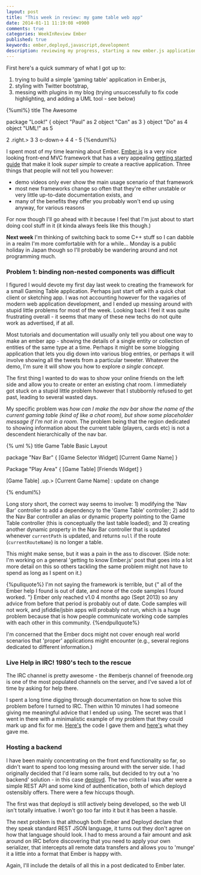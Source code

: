 ```yaml
---
layout: post
title: "This week in review: my game table web app"
date: 2014-01-11 11:19:08 +0900
comments: true
categories: WeekInReview Ember
published: true
keywords: ember,deployd,javascript,development
description: reviewing my progress, starting a new ember.js application
---
```


First here's a quick summary of what I got up to:

1. trying to build a simple 'gaming table' application in Ember.js,
2. styling with Twitter bootstrap,
3. messing with plugins in my blog (trying unsuccessfully to fix code highlighting, and adding a UML tool - see below)

{%uml%}
title The Awesome

package "Look!" {
  object "Paul" as 2
  object "Can" as 3
}
object "Do" as 4
object "UML!" as 5

2 .right.> 3
3 o-down-> 4
4 - 5
{%enduml%}

I spent most of my time learning about Ember. [Ember.js](http://emberjs.com) is a very nice looking front-end MVC framework that has a very appealing [getting started guide](http://emberjs.com/guides/) that make it look _super simple_ to create a reactive application. Three things that people will not tell you however: 

- demo videos only ever show the main usage scenario of that framework
- most new frameworks change so often that they're either unstable or very little up-to-date documentation exists, and
- many of the benefits they offer you probably won't end up using anyway, for various reasons

For now though I'll go ahead with it because I feel that I'm just about to start doing cool stuff in it (it kinda always feels like this though.)

**Next week** I'm thinking of switching back to some C++ stuff so I can dabble in a realm I'm more comfortable with for a while... Monday is a public holiday in Japan though so I'll probably be wandering around and not programming much.

<!-- more -->

### Problem 1: binding non-nested components was difficult

I figured I would devote my first day last week to creating the framework for a small Gaming Table application. Perhaps just start off with a quick chat client or sketching app. I was not accounting however for the vagaries of modern web application development, and I ended up messing around with stupid little problems for most of the week. Looking back I feel it was quite frustrating overall - it seems that many of these new techs do not quite work as advertised, if at all.

Most tutorials and documentation will usually only tell you about one way to make an ember app - showing the details of a single entity or collection of entities of the same type at a time. Perhaps it might be some blogging application that lets you dig down into various blog entries, or perhaps it will involve showing all the tweets from a particular tweeter. Whatever the demo, I'm sure it will show you how to explore _a single concept_. 

The first thing I wanted to do was to show your online friends on the left side and allow you to create or enter an existing chat room. I immediately got stuck on a stupid little problem however that I stubbornly refused to get past, leading to several wasted days.

My specific problem was _how can I make the nav bar show the name of the current gaming table (kind of like a chat room), but show some placeholder message if I'm not in a room_. The problem being that the region dedicated to showing information about the current table (players, cards etc) is not a descendent hierarchically of the nav bar.

{% uml %}
title Game Table Basic Layout

package "Nav Bar" {
   [Game Selector Widget]
   [Current Game Name]
}

Package "Play Area" {
   [Game Table]
   [Friends Widget]
}

[Game Table] .up.> [Current Game Name] : update on change

{% enduml%}

Long story short, the correct way seems to involve: 1) modifying the 'Nav Bar' controller to add a dependency to the 'Game Table' controller; 2) add to the Nav Bar controller an alias or dynamic property pointing to the Game Table controller (this is conceptually the last table loaded); and 3) creating another dynamic property in the Nav Bar controller that is updated whenever `currentPath` is updated, and returns `null` if the route (`currentRouteName`) is no longer a table.

This might make sense, but it was a pain in the ass to discover. (Side note: I'm working on a general 'getting to know Ember.js' post that goes into a lot more detail on this so others tackling the same problem might not have to spend as long as I spent on it.)

{%pullquote%}
I'm not saying the framework is terrible, but {" all of the Ember help I found is out of date, and none of the code samples I found worked. "} Ember only reached v1.0 4 months ago (Sept 2013) so any advice from before that period is probably out of date. Code samples will not work, and jsfiddle/jsbin apps will probably not run, which is a huge problem because that is how people communicate working code samples with each other in this community.
{%endpullquote%}

I'm concerned that the Ember docs might not cover enough real world scenarios that 'proper' applications might encounter (e.g., several regions dedicated to different information.) 

### Live Help in IRC! 1980's tech to the rescue

The IRC channel is pretty awesome - the #emberjs channel of freenode.org is one of the most populated channels on the server, and I've saved a lot of time by asking for help there. 

I spent a long time digging through documentation on how to solve this problem before I turned to IRC. Then within 10 minutes I had someone giving me meaningful advice that I ended up using. The secret was that I went in there with a minimalistic example of my problem that they could mark up and fix for me. [Here's](http://jsbin.com/UzaFUZE/1/edit?html,js,output) the code I gave them and [here's](http://jsbin.com/UzaFUZE/4/edit?html,js,output) what they gave me.

### Hosting a backend

I have been mainly concentrating on the front end functionality so far, so didn't want to spend too long messing around with the server side. I had originally decided that I'd learn some rails, but decided to try out a 'no backend' solution - in this case [deployd](http://deployd.com). The two criteria I was after were a simple REST API and some kind of authentication, both of which deployd ostensibly offers. There were a few hiccups though. 

The first was that deployd is still actively being developed, so the web UI isn't totally intuative. I won't go too far into it but it has been a hassle. 

The next problem is that although both Ember and Deployd declare that they speak standard REST JSON language, it turns out they don't agree on how that language should look. I had to mess around a fair amount and ask around on IRC before discovering that you need to apply your own serializer, that intercepts all remote data transfers and allows you to 'munge' it a little into a format that Ember is happy with. 

Again, I'll include the details of all this in a post dedicated to Ember later.

